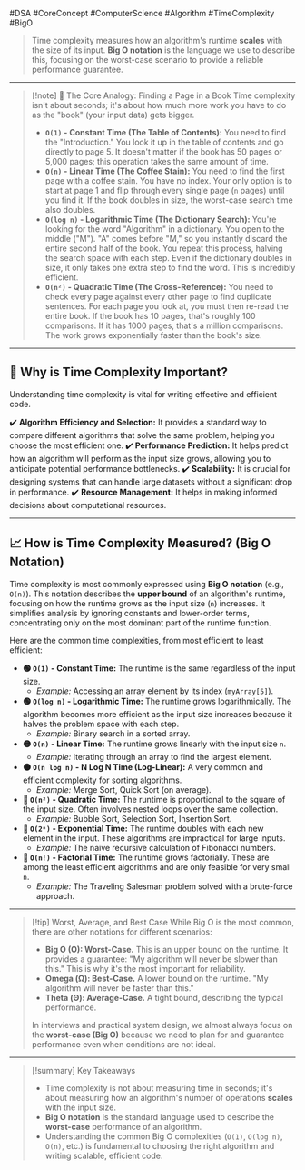 #DSA #CoreConcept #ComputerScience #Algorithm #TimeComplexity #BigO

>  Time complexity measures how an algorithm's runtime **scales** with the size of its input. **Big O notation** is the language we use to describe this, focusing on the worst-case scenario to provide a reliable performance guarantee.

---

> [!note] 📖 The Core Analogy: Finding a Page in a Book
> Time complexity isn't about seconds; it's about how much more work you have to do as the "book" (your input data) gets bigger.
> -   **`O(1)` - Constant Time (The Table of Contents):** You need to find the "Introduction." You look it up in the table of contents and go directly to page 5. It doesn't matter if the book has 50 pages or 5,000 pages; this operation takes the same amount of time.
> -   **`O(n)` - Linear Time (The Coffee Stain):** You need to find the first page with a coffee stain. You have no index. Your only option is to start at page 1 and flip through every single page (`n` pages) until you find it. If the book doubles in size, the worst-case search time also doubles.
> -   **`O(log n)` - Logarithmic Time (The Dictionary Search):** You're looking for the word "Algorithm" in a dictionary. You open to the middle ("M"). "A" comes before "M," so you instantly discard the entire second half of the book. You repeat this process, halving the search space with each step. Even if the dictionary doubles in size, it only takes one extra step to find the word. This is incredibly efficient.
> -   **`O(n²)` - Quadratic Time (The Cross-Reference):** You need to check every page against every other page to find duplicate sentences. For each page you look at, you must then re-read the entire book. If the book has 10 pages, that's roughly 100 comparisons. If it has 1000 pages, that's a million comparisons. The work grows exponentially faster than the book's size.

---

## 🤔 Why is Time Complexity Important?

Understanding time complexity is vital for writing effective and efficient code.

✔️ **Algorithm Efficiency and Selection:** It provides a standard way to compare different algorithms that solve the same problem, helping you choose the most efficient one.
✔️ **Performance Prediction:** It helps predict how an algorithm will perform as the input size grows, allowing you to anticipate potential performance bottlenecks.
✔️ **Scalability:** It is crucial for designing systems that can handle large datasets without a significant drop in performance.
✔️ **Resource Management:** It helps in making informed decisions about computational resources.

---

## 📈 How is Time Complexity Measured? (Big O Notation)

Time complexity is most commonly expressed using **Big O notation** (e.g., `O(n)`). This notation describes the **upper bound** of an algorithm's runtime, focusing on how the runtime grows as the input size (`n`) increases. It simplifies analysis by ignoring constants and lower-order terms, concentrating only on the most dominant part of the runtime function.

Here are the common time complexities, from most efficient to least efficient:

-   **🟢 `O(1)` - Constant Time:** The runtime is the same regardless of the input size.
    -   *Example:* Accessing an array element by its index (`myArray[5]`).
-   **🟢 `O(log n)` - Logarithmic Time:** The runtime grows logarithmically. The algorithm becomes more efficient as the input size increases because it halves the problem space with each step.
    -   *Example:* Binary search in a sorted array.
-   **🟡 `O(n)` - Linear Time:** The runtime grows linearly with the input size `n`.
    -   *Example:* Iterating through an array to find the largest element.
-   **🟠 `O(n log n)` - N Log N Time (Log-Linear):** A very common and efficient complexity for sorting algorithms.
    -   *Example:* Merge Sort, Quick Sort (on average).
-   **🔴 `O(n²)` - Quadratic Time:** The runtime is proportional to the square of the input size. Often involves nested loops over the same collection.
    -   *Example:* Bubble Sort, Selection Sort, Insertion Sort.
-   **🔴 `O(2ⁿ)` - Exponential Time:** The runtime doubles with each new element in the input. These algorithms are impractical for large inputs.
    -   *Example:* The naive recursive calculation of Fibonacci numbers.
-   **🚨 `O(n!)` - Factorial Time:** The runtime grows factorially. These are among the least efficient algorithms and are only feasible for very small `n`.
    -   *Example:* The Traveling Salesman problem solved with a brute-force approach.

---

> [!tip] Worst, Average, and Best Case
> While Big O is the most common, there are other notations for different scenarios:
> -   **Big O (O): Worst-Case.** This is an upper bound on the runtime. It provides a guarantee: "My algorithm will never be slower than this." This is why it's the most important for reliability.
> -   **Omega (Ω): Best-Case.** A lower bound on the runtime. "My algorithm will never be faster than this."
> -   **Theta (Θ): Average-Case.** A tight bound, describing the typical performance.
>
> In interviews and practical system design, we almost always focus on the **worst-case (Big O)** because we need to plan for and guarantee performance even when conditions are not ideal.

---

> [!summary] Key Takeaways
> - Time complexity is not about measuring time in seconds; it's about measuring how an algorithm's number of operations **scales** with the input size.
> - **Big O notation** is the standard language used to describe the **worst-case** performance of an algorithm.
> - Understanding the common Big O complexities (`O(1)`, `O(log n)`, `O(n)`, etc.) is fundamental to choosing the right algorithm and writing scalable, efficient code.